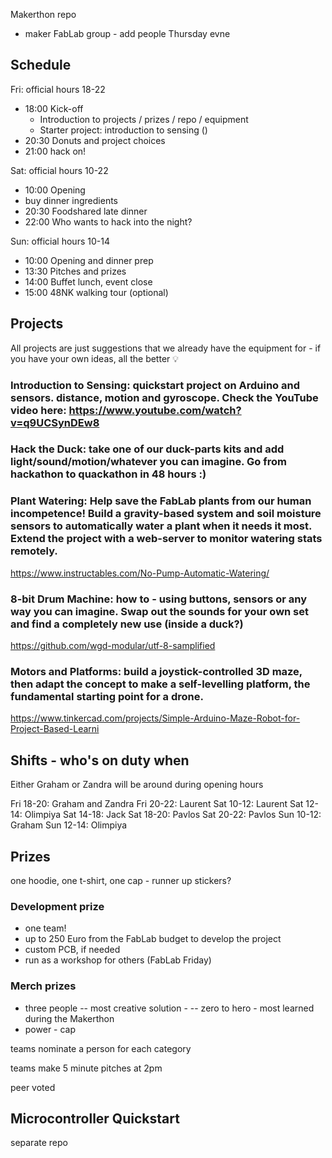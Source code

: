 Makerthon repo

- maker FabLab group - add people Thursday evne

## Schedule

Fri: official hours 18-22
- 18:00 Kick-off
	- Introduction to projects / prizes / repo / equipment
	- Starter project: introduction to sensing ()
- 20:30 Donuts and project choices
- 21:00 hack on!

Sat: official hours 10-22
- 10:00 Opening
- buy dinner ingredients
- 20:30 Foodshared late dinner
- 22:00 Who wants to hack into the night?

Sun: official hours 10-14
- 10:00 Opening and dinner prep
- 13:30 Pitches and prizes
- 14:00 Buffet lunch, event close
- 15:00 48NK walking tour (optional)

## Projects

All projects are just suggestions that we already have the equipment for - if you have your own ideas, all the better 💡

### Introduction to Sensing: quickstart project on Arduino and sensors. distance, motion and gyroscope. Check the YouTube video here: https://www.youtube.com/watch?v=q9UCSynDEw8

### Hack the Duck: take one of our duck-parts kits and add light/sound/motion/whatever you can imagine. Go from hackathon to quackathon in 48 hours :)

### Plant Watering: Help save the FabLab plants from our human incompetence! Build a gravity-based system and soil moisture sensors to automatically water a plant when it needs it most. Extend the project with a web-server to monitor watering stats remotely.

https://www.instructables.com/No-Pump-Automatic-Watering/

### 8-bit Drum Machine: how to - using buttons, sensors or any way you can imagine. Swap out the sounds for your own set and find a completely new use (inside a duck?)

https://github.com/wgd-modular/utf-8-samplified

### Motors and Platforms: build a joystick-controlled 3D maze, then adapt the concept to make a self-levelling platform, the fundamental starting point for a drone.

https://www.tinkercad.com/projects/Simple-Arduino-Maze-Robot-for-Project-Based-Learni


## Shifts - who's on duty when

Either Graham or Zandra will be around during opening hours

Fri 18-20: Graham and Zandra
Fri 20-22: Laurent
Sat 10-12: Laurent
Sat 12-14: Olimpiya
Sat 14-18: Jack
Sat 18-20: Pavlos
Sat 20-22: Pavlos
Sun 10-12: Graham
Sun 12-14: Olimpiya

## Prizes

one hoodie, one t-shirt, one cap - runner up stickers?

### Development prize

- one team!
- up to 250 Euro from the FabLab budget to develop the project
- custom PCB, if needed
- run as a workshop for others (FabLab Friday)

### Merch prizes

- three people
-- most creative solution	- 
-- zero to hero				- most learned during the Makerthon
- power						- cap

teams nominate a person for each category

teams make 5 minute pitches at 2pm



peer voted



## Microcontroller Quickstart

separate repo
